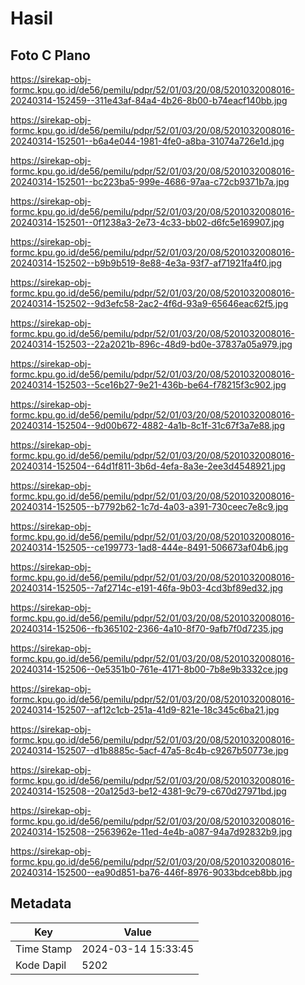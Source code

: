 # Hasil

## Foto C Plano

https://sirekap-obj-formc.kpu.go.id/de56/pemilu/pdpr/52/01/03/20/08/5201032008016-20240314-152459--311e43af-84a4-4b26-8b00-b74eacf140bb.jpg

https://sirekap-obj-formc.kpu.go.id/de56/pemilu/pdpr/52/01/03/20/08/5201032008016-20240314-152501--b6a4e044-1981-4fe0-a8ba-31074a726e1d.jpg

https://sirekap-obj-formc.kpu.go.id/de56/pemilu/pdpr/52/01/03/20/08/5201032008016-20240314-152501--bc223ba5-999e-4686-97aa-c72cb9371b7a.jpg

https://sirekap-obj-formc.kpu.go.id/de56/pemilu/pdpr/52/01/03/20/08/5201032008016-20240314-152501--0f1238a3-2e73-4c33-bb02-d6fc5e169907.jpg

https://sirekap-obj-formc.kpu.go.id/de56/pemilu/pdpr/52/01/03/20/08/5201032008016-20240314-152502--b9b9b519-8e88-4e3a-93f7-af71921fa4f0.jpg

https://sirekap-obj-formc.kpu.go.id/de56/pemilu/pdpr/52/01/03/20/08/5201032008016-20240314-152502--9d3efc58-2ac2-4f6d-93a9-65646eac62f5.jpg

https://sirekap-obj-formc.kpu.go.id/de56/pemilu/pdpr/52/01/03/20/08/5201032008016-20240314-152503--22a2021b-896c-48d9-bd0e-37837a05a979.jpg

https://sirekap-obj-formc.kpu.go.id/de56/pemilu/pdpr/52/01/03/20/08/5201032008016-20240314-152503--5ce16b27-9e21-436b-be64-f78215f3c902.jpg

https://sirekap-obj-formc.kpu.go.id/de56/pemilu/pdpr/52/01/03/20/08/5201032008016-20240314-152504--9d00b672-4882-4a1b-8c1f-31c67f3a7e88.jpg

https://sirekap-obj-formc.kpu.go.id/de56/pemilu/pdpr/52/01/03/20/08/5201032008016-20240314-152504--64d1f811-3b6d-4efa-8a3e-2ee3d4548921.jpg

https://sirekap-obj-formc.kpu.go.id/de56/pemilu/pdpr/52/01/03/20/08/5201032008016-20240314-152505--b7792b62-1c7d-4a03-a391-730ceec7e8c9.jpg

https://sirekap-obj-formc.kpu.go.id/de56/pemilu/pdpr/52/01/03/20/08/5201032008016-20240314-152505--ce199773-1ad8-444e-8491-506673af04b6.jpg

https://sirekap-obj-formc.kpu.go.id/de56/pemilu/pdpr/52/01/03/20/08/5201032008016-20240314-152505--7af2714c-e191-46fa-9b03-4cd3bf89ed32.jpg

https://sirekap-obj-formc.kpu.go.id/de56/pemilu/pdpr/52/01/03/20/08/5201032008016-20240314-152506--fb365102-2366-4a10-8f70-9afb7f0d7235.jpg

https://sirekap-obj-formc.kpu.go.id/de56/pemilu/pdpr/52/01/03/20/08/5201032008016-20240314-152506--0e5351b0-761e-4171-8b00-7b8e9b3332ce.jpg

https://sirekap-obj-formc.kpu.go.id/de56/pemilu/pdpr/52/01/03/20/08/5201032008016-20240314-152507--af12c1cb-251a-41d9-821e-18c345c6ba21.jpg

https://sirekap-obj-formc.kpu.go.id/de56/pemilu/pdpr/52/01/03/20/08/5201032008016-20240314-152507--d1b8885c-5acf-47a5-8c4b-c9267b50773e.jpg

https://sirekap-obj-formc.kpu.go.id/de56/pemilu/pdpr/52/01/03/20/08/5201032008016-20240314-152508--20a125d3-be12-4381-9c79-c670d27971bd.jpg

https://sirekap-obj-formc.kpu.go.id/de56/pemilu/pdpr/52/01/03/20/08/5201032008016-20240314-152508--2563962e-11ed-4e4b-a087-94a7d92832b9.jpg

https://sirekap-obj-formc.kpu.go.id/de56/pemilu/pdpr/52/01/03/20/08/5201032008016-20240314-152500--ea90d851-ba76-446f-8976-9033bdceb8bb.jpg


## Metadata

| Key        | Value               |
| ---------- | ------------------- |
| Time Stamp | 2024-03-14 15:33:45 |
| Kode Dapil | 5202                |



